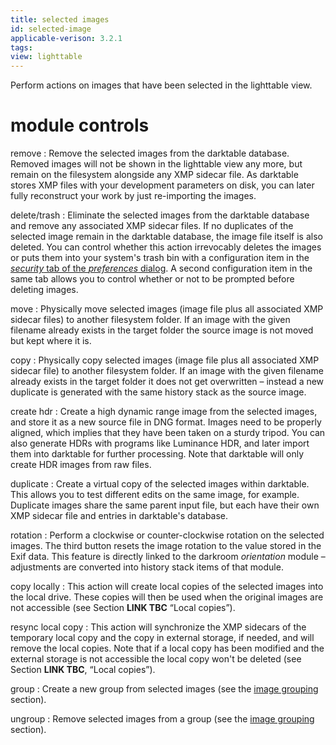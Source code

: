 ```yaml
---
title: selected images
id: selected-image 
applicable-verison: 3.2.1
tags: 
view: lighttable
---
```


Perform actions on images that have been selected in the lighttable view.

# module controls

remove
: Remove the selected images from the darktable database. Removed images will not be shown in the lighttable view any more, but remain on the filesystem alongside any XMP sidecar file. As darktable stores XMP files with your development parameters on disk, you can later fully reconstruct your work by just re-importing the images.

delete/trash
: Eliminate the selected images from the darktable database and remove any associated XMP sidecar files. If no duplicates of the selected image remain in the darktable database, the image file itself is also deleted. You can control whether this action irrevocably deletes the images or puts them into your system's trash bin with a configuration item in the [_security_ tab of the _preferences_ dialog](../../../preferences-settings/security.md). A second configuration item in the same tab allows you to control whether or not to be prompted before deleting images.

move
: Physically move selected images (image file plus all associated XMP sidecar files) to another filesystem folder. If an image with the given filename already exists in the target folder the source image is not moved but kept where it is.

copy
: Physically copy selected images (image file plus all associated XMP sidecar file) to another filesystem folder. If an image with the given filename already exists in the target folder it does not get overwritten – instead a new duplicate is generated with the same history stack as the source image.

create hdr
: Create a high dynamic range image from the selected images, and store it as a new source file in DNG format. Images need to be properly aligned, which implies that they have been taken on a sturdy tripod. You can also generate HDRs with programs like Luminance HDR, and later import them into darktable for further processing. Note that darktable will only create HDR images from raw files.

duplicate
: Create a virtual copy of the selected images within darktable. This allows you to test different edits on the same image, for example. Duplicate images share the same parent input file, but each have their own XMP sidecar file and entries in darktable's database.

rotation
: Perform a clockwise or counter-clockwise rotation on the selected images. The third button resets the image rotation to the value stored in the Exif data. This feature is directly linked to the darkroom _orientation_ module – adjustments are converted into history stack items of that module.

copy locally
: This action will create local copies of the selected images into the local drive. These copies will then be used when the original images are not accessible (see Section **LINK TBC** “Local copies”).

resync local copy
: This action will synchronize the XMP sidecars of the temporary local copy and the copy in external storage, if needed, and will remove the local copies. Note that if a local copy has been modified and the external storage is not accessible the local copy won't be deleted (see Section **LINK TBC**, “Local copies”).

group
: Create a new group from selected images (see the [image grouping](../../../lighttable/digital-asset-management/grouping.md) section).

ungroup
: Remove selected images from a group (see the [image grouping](../../../lighttable/digital-asset-management/grouping.md) section).
